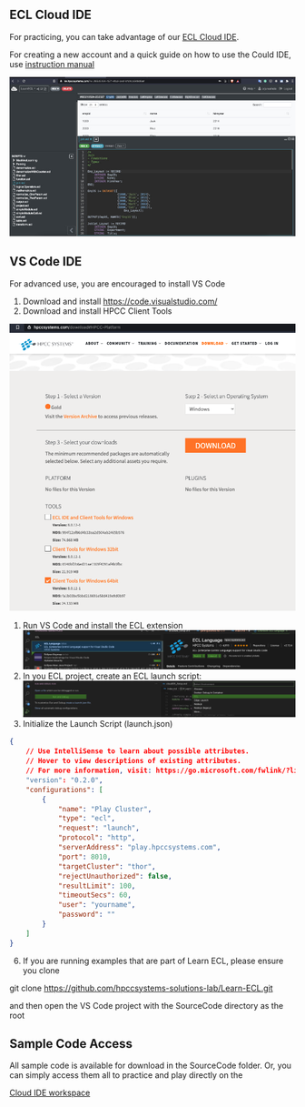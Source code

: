 ## ECL Cloud IDE

For practicing, you can take advantage of our [ECL Cloud IDE](https://ide.hpccsystems.com/auth/login).

For creating a new account and a quick guide on how to use the Could IDE, use
[instruction manual](/references/cloudide_setup.md)

![ Cloud IDE screenshot](./Images/cloudIDE.jpg)

## VS Code IDE

For advanced use, you are encouraged to install VS Code

1) Download and install https://code.visualstudio.com/
2) Download and install HPCC Client Tools 
   
![Download Client Tools](./Images/download_client_tools.png)
1) Run VS Code and install the ECL extension 
![Install ECL Extension](./Images/vscode_ecl_extension.png)
4) In you ECL project, create an ECL launch script:
![Create an ECL Launch Script](./Images/vscode_ecl_launch.png)
5) Initialize the Launch Script (launch.json)
```json
{
    // Use IntelliSense to learn about possible attributes.
    // Hover to view descriptions of existing attributes.
    // For more information, visit: https://go.microsoft.com/fwlink/?linkid=830387
    "version": "0.2.0",
    "configurations": [
        {
            "name": "Play Cluster",
            "type": "ecl",
            "request": "launch",
            "protocol": "http",
            "serverAddress": "play.hpccsystems.com",
            "port": 8010,
            "targetCluster": "thor",
            "rejectUnauthorized": false,
            "resultLimit": 100,
            "timeoutSecs": 60,
            "user": "yourname",
            "password": ""
        }
    ]
}
```
6) If you are running examples that are part of Learn ECL, please ensure you clone

git clone https://github.com/hpccsystems-solutions-lab/Learn-ECL.git

and then open the VS Code project with the SourceCode directory as the root


## Sample Code Access

All sample code is available for download in the SourceCode folder. Or, you can simply access them all to practice and play directly on the

[Cloud IDE workspace ](ttps://ide.hpccsystems.com/workspaces/share/291d17d9-e5cb-4fac-83c2-ac5997c28a31)